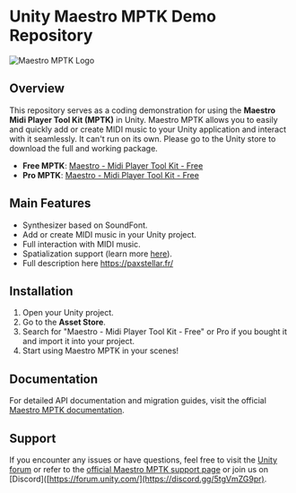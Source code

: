 # Unity Maestro MPTK Demo Repository

![Maestro MPTK Logo](https://mptkapi.paxstellar.com/Logo_MPTK.png)

## Overview

This repository serves as a coding demonstration for using the **Maestro Midi Player Tool Kit (MPTK)** in Unity. Maestro MPTK allows you to easily and quickly add or create MIDI music to your Unity application and interact with it seamlessly. It can't run on its own. Please go to the Unity store to download the full and working package.
- **Free MPTK**: [Maestro - Midi Player Tool Kit - Free](https://assetstore.unity.com/packages/tools/audio/maestro-midi-player-tool-kit-free-107994)
- **Pro MPTK**: [Maestro - Midi Player Tool Kit - Free](https://assetstore.unity.com/packages/tools/audio/maestro-midi-player-tool-kit-pro-115331)

## Main Features

- Synthesizer based on SoundFont.
- Add or create MIDI music in your Unity project.
- Full interaction with MIDI music.
- Spatialization support (learn more [here](https://paxstellar.fr/setup-mptk-sound-spatialization/)).
- Full description here https://paxstellar.fr/

## Installation

1. Open your Unity project.
2. Go to the **Asset Store**.
3. Search for "Maestro - Midi Player Tool Kit - Free" or Pro if you bought it and import it into your project.
4. Start using Maestro MPTK in your scenes!

## Documentation

For detailed API documentation and migration guides, visit the official [Maestro MPTK documentation](https://mptkapi.paxstellar.com/).

## Support

If you encounter any issues or have questions, feel free to visit the [Unity forum](https://forum.unity.com/) or refer to the [official Maestro MPTK support page](https://mptkapi.paxstellar.com/) or join us on [Discord]([https://forum.unity.com/](https://discord.gg/5tgVmZG9pr).
